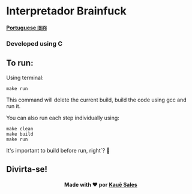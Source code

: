 # Interpretador Brainfuck

[**Portuguese 🇧🇷**](https://github.com/kahbyte/SENAC-2023-1-BCC-Compiladores/blob/Brainfuck/discentes/kaue_sales/brainfuck/README.md)

### Developed using C

## To run: 

Using terminal:

```shell
make run
```

This command will delete the current build, build the code using gcc and run it.

You can also run each step individually using: 

```shell
make clean
make build
make run
```

It's important to build before run, right`? 👀

## Divirta-se!
<h4 align="center">
    Made with ❤️ por <a href="https://www.linkedin.com/in/kahbyte/"> Kauê Sales </a>
</h4>